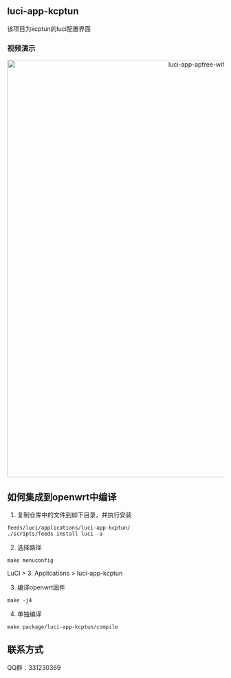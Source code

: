 ## luci-app-kcptun

该项目为kcptun的luci配置界面

### 视频演示

<div align="center">
<a href="https://www.bilibili.com/video/BV18m411d7Yj/?vd_source=b303f6e8e0ed18809d8752d41ab1de7d">
	<img width="972" alt="luci-app-apfree-wifidog_intro_video" src="luci-app-apfree-wifidog_intro.png">
</a>
</div>

## 如何集成到openwrt中编译

1. 复制仓库中的文件到如下目录，并执行安装

```
feeds/luci/applications/luci-app-kcptun/
./scripts/feeds install luci -a
```

2. 选择路径

`make menuconfig`

LuCI > 3. Applications > luci-app-kcptun

3. 编译openwrt固件

```
make -j4
```

4. 单独编译

```
make package/luci-app-kcptun/compile
```

## 联系方式

QQ群：331230369 
